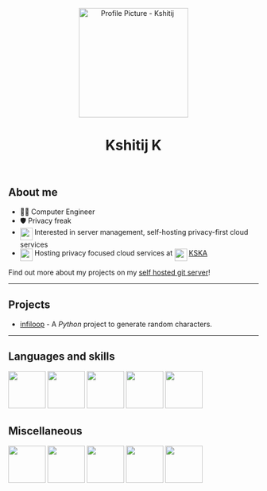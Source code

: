 <p align="center">
    <img alt="Profile Picture - Kshitij" src="https://git.kska.io/notkshitij/personal_projects/raw/branch/main/assets/profile-picture.png" width="220"/>
</p>
<h1 align="center">Kshitij K</h1>
<br>

## About me
- 👨‍🎓 Computer Engineer
- 🛡️ Privacy freak
- <img src="https://git.kska.io/notkshitij/personal_projects/raw/branch/main/assets/server.png" width="25" height="25" align=top> Interested in server management, self-hosting privacy-first cloud services
- <img src="https://git.kska.io/notkshitij/personal_projects/raw/branch/main/assets/privacy.png" width="25" height="25" align=top> Hosting privacy focused cloud services at <img src="https://git.kska.io/notkshitij/personal_projects/raw/branch/main/assets/kska.svg" width="25" height="25" align="top"> [KSKA](https://kska.io)

Find out more about my projects on my  [self hosted git server](https://git.kska.io/notkshitij/)!

---

## Projects

- [infiloop](https://git.kska.io/notkshitij/personal_projects/src/branch/main/infiloop.py) - A *Python* project to generate random characters.

---

## Languages and skills

<p align="left">
    <img src="https://git.kska.io/notkshitij/personal_projects/raw/branch/main/assets/CPP.svg" width="75" height="75"/>
    <img src="https://git.kska.io/notkshitij/personal_projects/raw/branch/main/assets/HTML.svg" width="75" height="75"/>
    <img src="https://git.kska.io/notkshitij/personal_projects/raw/branch/main/assets/Bash-Dark.svg" width="75" height="75"/>
    <img src="https://git.kska.io/notkshitij/personal_projects/raw/branch/main/assets/Docker.svg" width="75" height="75"/>
    <img src="https://git.kska.io/notkshitij/personal_projects/raw/branch/main/assets/MySQL-Dark.svg" width="75" height="75"/>
</p>

## Miscellaneous

<p align="left">
    <img src="https://git.kska.io/notkshitij/personal_projects/raw/branch/main/assets/Linux-Dark.svg" width="75" height="75"/>
    <img src="https://git.kska.io/notkshitij/personal_projects/raw/branch/main/assets/Git.svg" width="75" height="75"/>
    <img src="https://git.kska.io/notkshitij/personal_projects/raw/branch/main/assets/GCP-Dark.svg" width="75" height="75"/>
    <img src="https://git.kska.io/notkshitij/personal_projects/raw/branch/main/assets/NeoVim-Dark.svg" width="75" height="75"/>
    <img src="https://git.kska.io/notkshitij/personal_projects/raw/branch/main/assets/AfterEffects.svg" width="75" height="75"/>
</p>